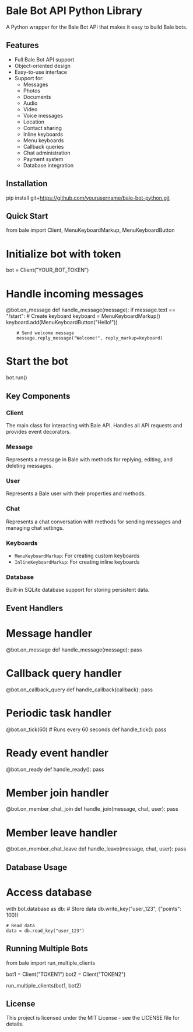 
# Bale Bot API Python Library

A Python wrapper for the Bale Bot API that makes it easy to build Bale bots.

## Features

- Full Bale Bot API support
- Object-oriented design
- Easy-to-use interface
- Support for:
  - Messages
  - Photos
  - Documents
  - Audio
  - Video
  - Voice messages
  - Location
  - Contact sharing
  - Inline keyboards
  - Menu keyboards
  - Callback queries
  - Chat administration
  - Payment system
  - Database integration

## Installation


pip install git+https://github.com/yourusername/bale-bot-python.git


## Quick Start


from bale import Client, MenuKeyboardMarkup, MenuKeyboardButton

# Initialize bot with token
bot = Client("YOUR_BOT_TOKEN")

# Handle incoming messages
@bot.on_message
def handle_message(message):
    if message.text == "/start":
        # Create keyboard
        keyboard = MenuKeyboardMarkup()
        keyboard.add(MenuKeyboardButton("Hello!"))
        
        # Send welcome message
        message.reply_message("Welcome!", reply_markup=keyboard)

# Start the bot
bot.run()


## Key Components

### Client
The main class for interacting with Bale API. Handles all API requests and provides event decorators.

### Message
Represents a message in Bale with methods for replying, editing, and deleting messages.

### User
Represents a Bale user with their properties and methods.

### Chat
Represents a chat conversation with methods for sending messages and managing chat settings.

### Keyboards
- `MenuKeyboardMarkup`: For creating custom keyboards
- `InlineKeyboardMarkup`: For creating inline keyboards

### Database
Built-in SQLite database support for storing persistent data.

## Event Handlers


# Message handler
@bot.on_message
def handle_message(message):
    pass

# Callback query handler
@bot.on_callback_query
def handle_callback(callback):
    pass

# Periodic task handler
@bot.on_tick(60)  # Runs every 60 seconds
def handle_tick():
    pass

# Ready event handler
@bot.on_ready
def handle_ready():
    pass

# Member join handler
@bot.on_member_chat_join
def handle_join(message, chat, user):
    pass

# Member leave handler
@bot.on_member_chat_leave
def handle_leave(message, chat, user):
    pass


## Database Usage


# Access database
with bot.database as db:
    # Store data
    db.write_key("user_123", {"points": 100})
    
    # Read data
    data = db.read_key("user_123")


## Running Multiple Bots


from bale import run_multiple_clients

bot1 = Client("TOKEN1")
bot2 = Client("TOKEN2")

run_multiple_clients(bot1, bot2)


## License

This project is licensed under the MIT License - see the LICENSE file for details.
